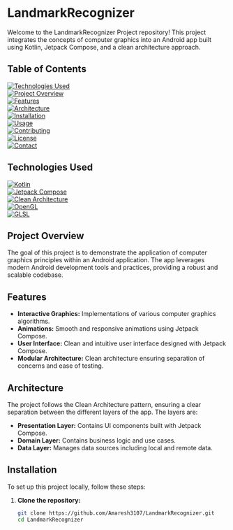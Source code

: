 # LandmarkRecognizer

Welcome to the LandmarkRecognizer Project repository! This project integrates the concepts of computer graphics into an Android app built using Kotlin, Jetpack Compose, and a clean architecture approach.

## Table of Contents

[![Technologies Used](https://img.shields.io/badge/Technologies%20Used-4CAF50?style=flat-square)](#technologies-used)  
[![Project Overview](https://img.shields.io/badge/Project%20Overview-2196F3?style=flat-square)](#project-overview)  
[![Features](https://img.shields.io/badge/Features-9C27B0?style=flat-square)](#features)  
[![Architecture](https://img.shields.io/badge/Architecture-FF9800?style=flat-square)](#architecture)  
[![Installation](https://img.shields.io/badge/Installation-673AB7?style=flat-square)](#installation)  
[![Usage](https://img.shields.io/badge/Usage-00BCD4?style=flat-square)](#usage)  
[![Contributing](https://img.shields.io/badge/Contributing-FFC107?style=flat-square)](#contributing)  
[![License](https://img.shields.io/badge/License-795548?style=flat-square)](#license)  
[![Contact](https://img.shields.io/badge/Contact-8BC34A?style=flat-square)](#contact)

## Technologies Used

[![Kotlin](https://img.shields.io/badge/Kotlin-0095D5?style=flat-square&logo=kotlin&logoColor=white)](https://kotlinlang.org/)  
[![Jetpack Compose](https://img.shields.io/badge/Jetpack%20Compose-4285F4?style=flat-square&logo=jetpack-compose&logoColor=white)](https://developer.android.com/jetpack/compose)  
[![Clean Architecture](https://img.shields.io/badge/Clean%20Architecture-1DA1F2?style=flat-square&logo=google&logoColor=white)](https://developer.android.com/topic/architecture)  
[![OpenGL](https://img.shields.io/badge/OpenGL-5586A4?style=flat-square&logo=opengl&logoColor=white)](https://www.opengl.org/)  
[![GLSL](https://img.shields.io/badge/GLSL-3C3C3D?style=flat-square&logo=opengl&logoColor=white)](https://www.opengl.org/documentation/glsl/)

## Project Overview

The goal of this project is to demonstrate the application of computer graphics principles within an Android application. The app leverages modern Android development tools and practices, providing a robust and scalable codebase.

## Features

- **Interactive Graphics:** Implementations of various computer graphics algorithms.
- **Animations:** Smooth and responsive animations using Jetpack Compose.
- **User Interface:** Clean and intuitive user interface designed with Jetpack Compose.
- **Modular Architecture:** Clean architecture ensuring separation of concerns and ease of testing.

## Architecture

The project follows the Clean Architecture pattern, ensuring a clear separation between the different layers of the app. The layers are:

- **Presentation Layer:** Contains UI components built with Jetpack Compose.
- **Domain Layer:** Contains business logic and use cases.
- **Data Layer:** Manages data sources including local and remote data.

## Installation

To set up this project locally, follow these steps:

1. **Clone the repository:**
   ```bash
   git clone https://github.com/Amaresh3107/LandmarkRecognizer.git
   cd LandmarkRecognizer
```
